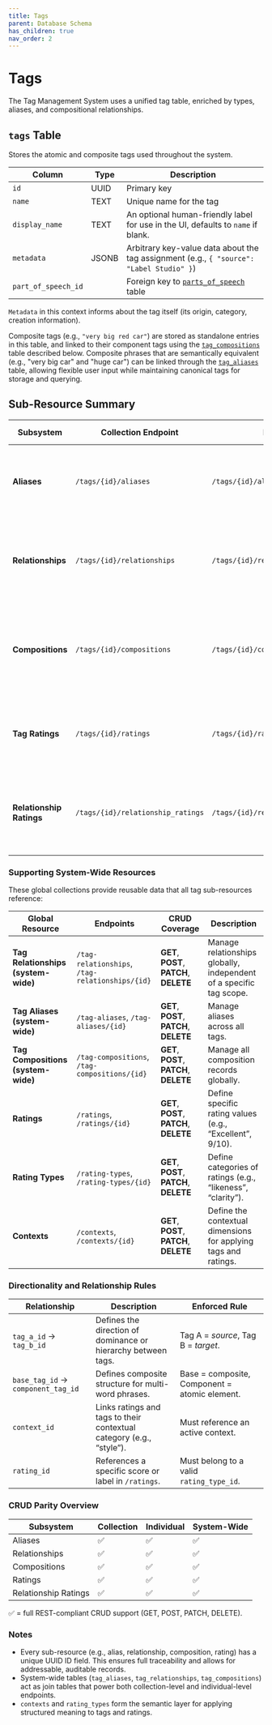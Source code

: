 ```yaml
---
title: Tags
parent: Database Schema
has_children: true
nav_order: 2
---
```

# Tags

The Tag Management System uses a unified tag table, enriched by types, aliases, and compositional relationships.

## `tags` Table

Stores the atomic and composite tags used throughout the system.

| Column           		| Type  | Description                                                                              |
| --------------------- | ----- | ---------------------------------------------------------------------------------------- |
| `id`             		| UUID  | Primary key                                                                              |
| `name`           		| TEXT  | Unique name for the tag                                                                  |
| `display_name`   		| TEXT  | An optional human-friendly label for use in the UI, defaults to `name` if blank.         |
| `metadata`       		| JSONB | Arbitrary key-value data about the tag assignment (e.g., `{ "source": "Label Studio" }`) |
| `part_of_speech_id`	|       | Foreign key to [`parts_of_speech`](./utilities/parts_of_speech.md) table                 |

`Metadata` in this context informs about the tag itself (its origin, category, creation information).

Composite tags (e.g., `"very big red car"`) are stored as standalone entries in this table, and linked to their component tags using the [`tag_compositions`](./tags.md#tag_compositions-table) table described below. Composite phrases that are semantically equivalent (e.g., "very big car" and "huge car") can be linked through the [`tag_aliases`](./tags.md#tag_aliases-table) table, allowing flexible user input while maintaining canonical tags for storage and querying.

## Sub-Resource Summary

| Subsystem                | Collection Endpoint               | Individual Endpoint                           | CRUD Coverage                            | Description                                                                      |
| ------------------------ | --------------------------------- | --------------------------------------------- | ---------------------------------------- | -------------------------------------------------------------------------------- |
| **Aliases**              | `/tags/{id}/aliases`              | `/tags/{id}/aliases/{alias_id}`               | **GET**, **POST**, **PATCH**, **DELETE** | Manage alternate names or synonyms for a canonical tag.                          |
| **Relationships**        | `/tags/{id}/relationships`        | `/tags/{id}/relationships/{relationship_id}`  | **GET**, **POST**, **PATCH**, **DELETE** | Define directional semantic links between tags (e.g., “Vehicle → Car”).          |
| **Compositions**         | `/tags/{id}/compositions`         | `/tags/{id}/compositions/{composition_id}`    | **GET**, **POST**, **PATCH**, **DELETE** | Manage atomic components that form composite phrases (e.g., “very big red car”). |
| **Tag Ratings**          | `/tags/{id}/ratings`              | `/tags/{id}/ratings/{rating_id}`              | **GET**, **PATCH**, **DELETE**           | Apply contextual ratings to a tag (e.g., *Dog* rated 9/10 for “likeness”).       |
| **Relationship Ratings** | `/tags/{id}/relationship_ratings` | `/tags/{id}/relationship_ratings/{rating_id}` | **GET**, **PATCH**, **DELETE**           | Rate the connection between two tags (e.g., “Dog → Animal” relevance = 0.95).    |

### Supporting System-Wide Resources

These global collections provide reusable data that all tag sub-resources reference:

| Global Resource                     | Endpoints                                       | CRUD Coverage                            | Description                                                         |
| ----------------------------------- | ----------------------------------------------- | ---------------------------------------- | ------------------------------------------------------------------- |
| **Tag Relationships (system-wide)** | `/tag-relationships`, `/tag-relationships/{id}` | **GET**, **POST**, **PATCH**, **DELETE** | Manage relationships globally, independent of a specific tag scope. |
| **Tag Aliases (system-wide)**       | `/tag-aliases`, `/tag-aliases/{id}`             | **GET**, **POST**, **PATCH**, **DELETE** | Manage aliases across all tags.                                     |
| **Tag Compositions (system-wide)**  | `/tag-compositions`, `/tag-compositions/{id}`   | **GET**, **POST**, **PATCH**, **DELETE** | Manage all composition records globally.                            |
| **Ratings**                         | `/ratings`, `/ratings/{id}`                     | **GET**, **POST**, **PATCH**, **DELETE** | Define specific rating values (e.g., “Excellent”, 9/10).            |
| **Rating Types**                    | `/rating-types`, `/rating-types/{id}`           | **GET**, **POST**, **PATCH**, **DELETE** | Define categories of ratings (e.g., “likeness”, “clarity”).         |
| **Contexts**                        | `/contexts`, `/contexts/{id}`                   | **GET**, **POST**, **PATCH**, **DELETE** | Define the contextual dimensions for applying tags and ratings.     |

### Directionality and Relationship Rules

| Relationship                       | Description                                                          | Enforced Rule                                 |
| ---------------------------------- | -------------------------------------------------------------------- | --------------------------------------------- |
| `tag_a_id` → `tag_b_id`            | Defines the direction of dominance or hierarchy between tags.        | Tag A = *source*, Tag B = *target*.           |
| `base_tag_id` → `component_tag_id` | Defines composite structure for multi-word phrases.                  | Base = composite, Component = atomic element. |
| `context_id`                       | Links ratings and tags to their contextual category (e.g., “style”). | Must reference an active context.             |
| `rating_id`                        | References a specific score or label in `/ratings`.                  | Must belong to a valid `rating_type_id`.      |

### CRUD Parity Overview

| Subsystem            | Collection | Individual | System-Wide |
| -------------------- | ---------- | ---------- | ----------- |
| Aliases              | ✅          | ✅          | ✅           |
| Relationships        | ✅          | ✅          | ✅           |
| Compositions         | ✅          | ✅          | ✅           |
| Ratings              | ✅          | ✅          | ✅           |
| Relationship Ratings | ✅          | ✅          | ✅           |

✅ = full REST-compliant CRUD support (GET, POST, PATCH, DELETE).

### Notes

- Every sub-resource (e.g., alias, relationship, composition, rating) has a unique UUID ID field. This ensures full traceability and allows for addressable, auditable records.
- System-wide tables (`tag_aliases`, `tag_relationships`, `tag_compositions`) act as join tables that power both collection-level and individual-level endpoints.
- `contexts` and `rating_types` form the semantic layer for applying structured meaning to tags and ratings.
